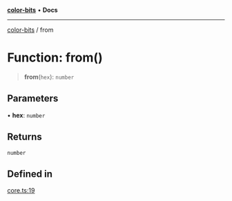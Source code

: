 [**color-bits**](../README.md) • **Docs**

***

[color-bits](../globals.md) / from

# Function: from()

> **from**(`hex`): `number`

## Parameters

• **hex**: `number`

## Returns

`number`

## Defined in

[core.ts:19](https://github.com/romgrk/color-bits/blob/70d99503f1d547f1c592a245f7764ed94817ccb5/src/core.ts#L19)
